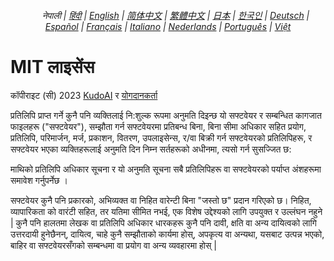 <div align="center">
<h6> <a href="../"><img height=15 style="margin: 0 3px -2px" src="https://raw.githubusercontent.com/kudoai/chatgpt.js/6fa1659feadaf70853996dc7d7f6e1ab5a1e6301/media/images/icons/earth-americas.svg"></a> नेपाली | <a href="../hi/LICENSE.md">हिंदी</a> | <a href="../../LICENSE.md">English</a> | <a href="../zh-cn/LICENSE.md">简体中文</a> | <a href="../zh-tw/LICENSE.md">繁體中文</a> | <a href="../ja/LICENSE.md">日本</a> | <a href="../ko/LICENSE.md">한국인</a> | <a href="../de/LICENSE.md">Deutsch</a> | <a href="../es/LICENSE.md">Español</a> | <a href="../fr/LICENSE.md">Français</a> | <a href="../it/LICENSE.md">Italiano</a> | <a href="../nl/LICENSE.md">Nederlands</a> | <a href="../pt/LICENSE.md">Português</a> | <a href="../vi/LICENSE.md">Việt</a></h5>
</div>

# MIT लाइसेंस

कॉपीराइट (सी) 2023 [KudoAI](https://github.com/kudoai) र [योगदानकर्ता](.#-योगदानकर्ता)

प्रतिलिपि प्राप्त गर्ने कुनै पनि व्यक्तिलाई नि:शुल्क रूपमा अनुमति दिइन्छ
यो सफ्टवेयर र सम्बन्धित कागजात फाइलहरू ("सफ्टवेयर"), सम्झौता गर्न
सफ्टवेयरमा प्रतिबन्ध बिना, बिना सीमा अधिकार सहित
प्रयोग, प्रतिलिपि, परिमार्जन, मर्ज, प्रकाशन, वितरण, उपलाइसेन्स, र/वा बिक्री गर्न
सफ्टवेयरको प्रतिलिपिहरू, र सफ्टवेयर भएका व्यक्तिहरूलाई अनुमति दिन
निम्न सर्तहरूको अधीनमा, त्यसो गर्न सुसज्जित छ:

माथिको प्रतिलिपि अधिकार सूचना र यो अनुमति सूचना सबै प्रतिलिपिहरू वा सफ्टवेयरको पर्याप्त अंशहरूमा समावेश गर्नुपर्नेछ ।

सफ्टवेयर कुनै पनि प्रकारको, अभिव्यक्त वा निहित वारेन्टी बिना "जस्तो छ" प्रदान गरिएको छ। निहित, व्यापारिकता को वारंटी सहित, तर यतिमा सीमित नभई, एक विशेष उद्देश्यको लागि उपयुक्त र उल्लंघन नहुने | कुनै पनि हालतमा लेखक वा प्रतिलिपि अधिकार धारकहरू कुनै पनि दावी, क्षति वा अन्य दायित्वको लागि उत्तरदायी हुनेछैनन्, दायित्व, चाहे कुनै सम्झौताको कार्यमा होस्, अपकृत्य वा अन्यथा, यसबाट उत्पन्न भएको,
बाहिर वा सफ्टवेयरसँगको सम्बन्धमा वा प्रयोग वा अन्य व्यवहारमा होस् |
